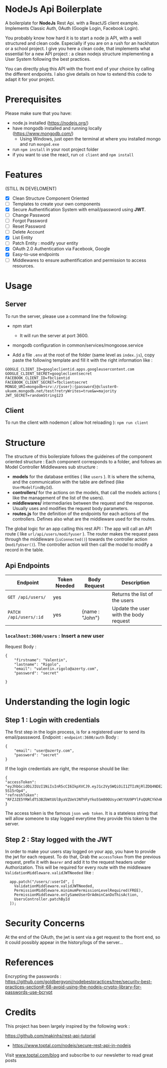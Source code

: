 # NodeJs Api Boilerplate

A boilerplate for **NodeJs** Rest Api. with a ReactJS client example. Implements Classic Auth, 0Auth (Google Login, Facebook Login).

You probably know how hard it is to start a node js API, with a well structured and clean code. Especially if you are on a rush for an hackhaton or a school project.
I give you here a clean code, that implements what essential for a new API project : a clean nodejs structure implementing a User System following the best practices.

You can directly plug this API with the front end of your choice by calling the different endpoints. I also give details on how to extend this code to adapt it for your project.

# Prerequisites

Please make sure that you have:

- node.js installed (https://nodejs.org/)
- have mongodb installed and running locally (https://www.mongodb.com/)
  - Using Windows, just open the terminal at where you installed mongo and run `mongod.exe`
- run `npm install` in your root project folder
- if you want to use the react, run `cd client` and `npm install`

# Features

(STILL IN DEVELOMENT)

- [x] Clean Structure Component Oriented
- [ ] Templates to create your own components
- [x] Secure Authentification System with email/password using **JWT**.
- [ ] Change Password
- [ ] Forgot Password
- [ ] Reset Password
- [ ] Delete Account
- [x] List Entity
- [ ] Patch Entity : modify your entity
- [x] OAuth 2.0 Authentication via Facebook, Google
- [x] Easy-to-use endpoints
- [ ] Middlewares to ensure authentification and permission to access resources.

# Usage

## Server

To run the server, please use a command line the following:

- npm start

  - It will run the server at port 3600.

- mongodb configuration in common/services/mongoose.service

- Add a file `.env` at the root of the folder (same level as `index.js`), copy paste the following template and fill it with the right information like :

```
GOOGLE_CLIENT_ID=googleclientid.apps.googleusercontent.com
GOOGLE_CLIENT_SECRET=googleclientsecret
FACEBOOK_CLIENT_ID=fbclientid
FACEBOOK_CLIENT_SECRET=fbclientsecret
MONGO_URI=mongodb+srv://{user}:{password}@cluster0-ukuem.mongodb.net/test?retryWrites=true&w=majority
JWT_SECRET=randomString123
```

## Client

To run the client with nodemon ( allow hot reloading ):
`npm run client`

# Structure

The structure of this boilerplate follows the guideines of the component oriented structure :
Each component corresponds to a folder, and follows an Model Controller Middlewares sub structure :

- **models** for the database entities ( like `users` ). It is where the schema, and the communication with the table are defined (like `UserModelfindById`).
- **controllers/** for the actions on the models, that call the models actions ( like the management of the list of the users).
- **middlewares/** intermediaries between the request and the response. Usually uses and modifies the request body parameters.
- **routes.js** for the definition of the endpoints for each actions of the controllers. Defines also what are the middleware used for the routes.

The global logic for an app calling this rest API :
The app will call an API route ( like `url/api/users/modifyuser` ). The router makes the request pass through the middleware (`isConnected()`) towards the controller action (`modifyUser()`). The controller action will then call the model to modify a record in the table.

## Api Endpoints

| Endpoint               | Token Needed | Body Request    | Description                           |
| ---------------------- | ------------ | --------------- | ------------------------------------- |
| `GET /api/users/`      | yes          |                 | Returns the list of the users         |
| `PATCH /api/users/:id` | yes          | {name : "John"} | Update the user with the body request |

### `localhost:3600/users` : Insert a new user

Request Body :

```
{
	"firstname": "Valentin",
	"lastname": "Rigolo",
	"email": "valentin.rigolo@azerty.com",
	"password": "secret"

}
```

# Understanding the login logic

## Step 1 : Login with credentials

The first step in the login process, is for a registered user to send its email/passsword.
Endpoint : `endpoint:3600/auth`
Body :

```
{
	"email": "user@azerty.com",
	"password": "secret"
}
```

If the login credentials are right, the response should be like:

```
{
"accessToken": "eyJhbGcidOiJIUzI1NiIsInR5cCI6IkpXVCJ9.eyJ1c2VySWQiOiI1ZTIzNjRlZDQ4NDE2YzY2ZjYwMGIwYjgiLCJlbWFpbCI6InZhbGVudGluLmNoZWxsZTNAZ21haWwuY29tIiwicGVybWlzc2lvbkxldmVsIjoxLCJwcm92aWRlciI6ImVtYWlsIiwibmFtZSI6InVuZGVmaW5lZCB1bmRlZmluZWQiLCJyZWZyZXNoS2V5IjoiRUlVUk12NENQKytOZitzSHRnZThFZz09IiwiaWF0IjoxNTc5Mzc5NTY1fQ.jBIa5DNI0ObjVW7i3qF68XguKxuw_4lLmr-5S15rOp4",
"refreshToken": "RFZJZE5YRWldTS3B2bWtUUlByaVZUeVJNTVFyYko5Sm80OUsycWtYUU9PYlFuQURCYkh4K202YWxnd2IybmFiRkQ0TWl2TElQemJKeGUrQ3FpdXVmR3c9PQ=="
}
```

The access token is the famous `json web token`. It is a stateless string that will allow someone to stay logged everytime they provide this token to the server.

## Step 2 : Stay logged with the JWT

In order to make your users stay logged on your app, you have to provide the jwt for each request. To do that,
Grab the `accessToken` from the previous request, prefix it with `Bearer` and add it to the request headers under Authorization.
This will be required for every route with the middleware `ValidationMiddleware.validJWTNeeded` like :

```
  app.patch("/users/:userId", [
    ValidationMiddleware.validJWTNeeded,
    PermissionMiddleware.minimumPermissionLevelRequired(FREE),
    PermissionMiddleware.onlySameUserOrAdminCanDoThisAction,
    UsersController.patchById
  ]);
```

# Security Concerns

At the end of the OAuth, the jwt is sent via a get request to the front end, so it could possibly appear in the history/logs of the server...

# References

Encrypting the passwords :
https://github.com/goldbergyoni/nodebestpractices/tree/security-best-practices-section#-68-avoid-using-the-nodejs-crypto-library-for-passwords-use-bcrypt

# Credits

This project has been largely inspired by the following work :

https://github.com/makinhs/rest-api-tutorial

- https://www.toptal.com/nodejs/secure-rest-api-in-nodejs

Visit www.toptal.com/blog and subscribe to our newsletter to read great posts

